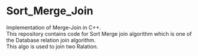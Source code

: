 # Sort_Merge_Join
Implementation of Merge-Join in C++.
<br>
This repository contains code for Sort Merge join algorithm which is one of the Database relation join algorithm.
<br>
This algo is used to join two Ralation.